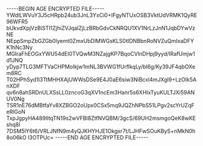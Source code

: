 -----BEGIN AGE ENCRYPTED FILE-----
YWdlLWVuY3J5cHRpb24ub3JnL3YxCi0+IFgyNTUxOSB3VktUdVRMK1QyRE96WFR5
bUkvdXpjVzBiSTI1ZjhiZVJqalZjLzBRbGdvCkNRQU1XV1NrLzJnN1JqbDYwVzNE
NEppSmpZbGZGb0lyemt0ZmxUbDlMWGsKLS0tIDNBbnRoNVZuQmIxaDFYK1hNc3Ny
MGlraFhEOGxYWU54dEI0TVQwM3NZajgKP7BqoCVlnDHpj9yyd/IRafUmjw1d1JNQ
yDyp7TLG3MFTVaCHPMoIkjw1mNL3BVWG1fUrflkqLy/bl6g/Ky39JF4qbOXem8RC
T02HPhSyd1l3TtMHHXAjUWWsDSe9E4J0aE6siw3NiBcxl4mJXgl9+LzOIk5AnXDF
qv6n8ahSRDnULXSsLL0zncoG3qXV1ncEm3Hanr5s6XHIxTyuKULTJXi59ANUV0Ng
TSR1nE76dMBtfaYv8XZBGO2oUpx0CSx5mq9JQZhNPbS51LPgv2scYrUZqFeRlGoN
TxpJgpyHA489lltqTN19s2wVFBl8ZtfNVQBM/3gcS/69UH2msmgoQeK8wKEshq8I
7DSM5lY6t6/VRLJNfN9m4yQJKHYHJE1Okgxr7t/LJHFwSOuKByS+nMkN0h8o06kO
l3OTPUc=
-----END AGE ENCRYPTED FILE-----
